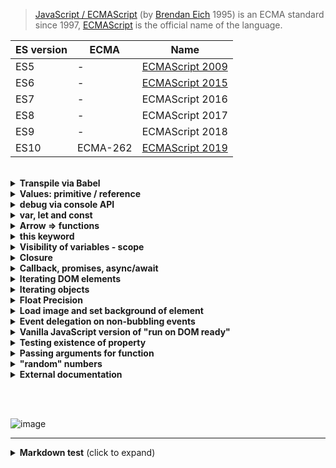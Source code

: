 
> [JavaScript / ECMAScript](https://en.wikipedia.org/wiki/JavaScript) (by [Brendan Eich](https://en.wikipedia.org/wiki/Brendan_Eich) 1995) is an ECMA standard since 1997, [ECMAScript](https://en.wikipedia.org/wiki/ECMAScript) is the official name of the language.


| ES version | ECMA | Name |
|---|---|---|
| ES5  | - | [ECMAScript 2009](https://www.w3schools.com/js/js_es5.asp) |
| ES6  | - | [ECMAScript 2015](https://www.w3schools.com/js/js_es6.asp) |
| ES7  | - | ECMAScript 2016 |
| ES8  | - | ECMAScript 2017 |
| ES9  | - | ECMAScript 2018 |
| ES10 | ECMA-262 | [ECMAScript 2019](https://www.ecma-international.org/ecma-262/10.0/index.html) |


<br/>


<details><summary><strong>Transpile via Babel</strong></summary>

[Babel](https://babeljs.io/repl) is a toolchain that is mainly used to convert ECMAScript 2015+ code into a backwards compatible version of JavaScript in current and older browsers or environments. 

          ES6        |      ES5
    -----------------+--------------------
    const a = 123;   |  "use strict";
                     |  var a = 123;
    -----------------+--------------------
    
</details>


<details><summary><strong>Values: primitive / reference</strong></summary>
	
* _Primitive values_ are immutable and **shared by copy**: 
[undefined](https://developer.mozilla.org/de/docs/Web/JavaScript/Reference/Global_Objects/undefined), 
[String](https://developazer.mozilla.org/de/docs/Web/JavaScript/Reference/Global_Objects/String), 
[Number](https://developer.mozilla.org/de/docs/Web/JavaScript/Reference/Global_Objects/Number), 
[Boolean](https://developer.mozilla.org/de/docs/Web/JavaScript/Reference/Global_Objects/Boolean), 
[Symbol](https://developer.mozilla.org/de/docs/Web/JavaScript/Reference/Global_Objects/Symbol), 
[BigInt](https://developer.mozilla.org/de/docs/Web/JavaScript/Reference/Global_Objects/BigInt)

* _Reference value_ are mutable and **shared by reference**: 
[Object](https://developer.mozilla.org/de/docs/Web/JavaScript/Reference/Global_Objects/Object), 
[Array](https://developer.mozilla.org/en-US/docs/Web/JavaScript/Reference/Global_Objects/Array), 
[Functions](https://developer.mozilla.org/en-US/docs/Web/JavaScript/Guide/Functions)

</details>

<details><summary><strong>debug via console API</strong></summary>

* console.clear(): clear console
* console.log() / .debug() / .warn() / .error(): use **%c** directive to apply CSS style
```javascript
console.warn("abc");
console.log("%s %d", "int", 1.555);
console.log("%s %.1f", "float", 1.555);
console.error("Error %o: ", { keyA: 'valA', keyB: 123, keyC: ["a", "b", "c"] } );
console.log('%c big ABC', 'font-size:x-large;color:#f00;')
```
* console.table():
```javascript
console.table({ keyA: 'valA', keyB: 123, keyC: ["a", "b", "c"] } );
```
* console.dir(): prints interactive list of object properties
```javascript
console.dir({ keyA: 'valA', keyB: ["a", "b", "c"] } );
```
* console.group() / .groupEnd() / .groupCollapsed():
```javascript
console.log("START");
console.groupCollapsed("group 1") ; console.log("1 a") ; console.log("1 b") ; console.groupEnd();
console.log("END");
```
* console.count() / .countReset(): log number of times this line has been called (with the given label)
```javascript
console.count("count a");
```
* console.time() / .timeEnd()
```javascript
const longArray = Array.from({ length: 10000000 }, (_, i) => i);

console.time("forof-loop");
for (const value of longArray) {;}
console.timeEnd("forof-loop");

console.time("for-loop");
for (let i = 0; i < longArray.length; i++) {;}
console.timeEnd("for-loop");

console.time("foreach-loop");
longArray.forEach(element => {;});
console.timeEnd("foreach-loop");
```
* console.memory: heap size status

[developer.mozilla.org - Console](https://developer.mozilla.org/en-US/docs/Web/API/Console/)

</details>


<details><summary><strong>var, let and const</strong></summary>

> Before ES6: only _var_ was available!
Since ES6 _const_ and _let_: let is block scoped, no need for _var_ anymore! 

That means that a variable created with the let keyword is available inside the “block” that it was created in as well as any nested blocks. When I say “block”, I mean anything surrounded by a curly brace {} like in a for loop or an if statement.

+ var: function scoped ; undefined when accessing a variable before it's declared
+ let: block scoped ; ReferenceError when accessing a variable before it's declared
+ const: block scoped ; ReferenceError when accessing a variable before it's declared ; can't be reassigned

</details>


<details><summary><strong>Arrow => functions</strong></summary>

Arrow functions are a concise method of declaring anonymous functions in JS.

Arrow function inherit _this_ from the scope they were defined in.

```javascript
// vanilla anonymous function
someMethod(1, function () {    // has no name
   console.log('called');
});

// anonymous arrow function
someMethod(1, () => {          // has no name
   console.log('called');
});
```

</details>


<details><summary><strong>this keyword</strong></summary>

_this_ points to the surrounding execution context == "on what the function was called"

```javascript
const myButton = document.querySelector('some-button');

myButton.addEventListener('click', function() {
  console.log(this);  // => this refer to the element on which the event occurs
});
```

</details>


<details><summary><strong>Visibility of variables - scope</strong></summary>

* **global**:   variables defined outside of any function or block statement

* **function**: var variables defined inside of a function

* **block**:    let / const variables defined inside an block


</details>


<details><summary><strong>Closure</strong></summary>

> In JavaScript every function closes over its environment on creation

**Anonymous Closures**
A anonymous function which executes immediately. All code that runs inside the function lives in a closure, which provides privacy and state throughout the lifetime of the application.

```javascript
(function () {
	// ... all vars and functions are in this scope only
	// still maintains access to all globals
}());
```

```javascript
var test;

function fDelay() {
   setTimeout(function () {
      alert('test=' + test);
   }, 2222);
}

test = 'abc';
fDelay();
test = 'xyz';

// => alert: test=xyz
// because the value is looked up when needed and not when the closure is created
```

</details>


<details><summary><strong>Callback, promises, async/await</strong></summary>

JavaScript is single-threaded, that means only capable of doing one thing at the same time -> asynchronous tasks are handled by it's environment (web browser, NodeJS runtime, ...)

The biggest advantage of Promises over callbacks is readability and chainability.

An async function is 'just' a fancy promise wrapper, which means, the async/await code and the Promise code, are functionally equivalent.

```javascript
setTimeout(callFunction, 5000);   // callback function handed over to the web browser


      Promises                 |      pure callback
-------------------------------+------------------------------------
fetch('data.com/abc')          |  fetch('data.com/abc')
   .then(response => {         |     response => {
      return response.json();  |        response.json(data => {
   })                          |           console.log(data);
   .then(data => {             |           // other nested callbacks
      console.log(data);       |        });
   })                          |      },
   .catch(e => {               |      e => {
      console.error(e);        |         console.error(e);
   });                         |      }
                               |   ); 
-------------------------------+------------------------------------

async function makeHttpRequest(url) { ... }
try {
   const data = await makeHttpRequest('data.com/abc');
   console.log(data);
} catch (e) {
   console.error(e);
}
```

</details>


<details><summary><strong>Iterating DOM elements</strong></summary>

* __for loop__: supported in all browsers
```javascript
const allimg = document.querySelectorAll("img");
const allimgLen = allimg.length;
for (var i = 0; i < allimgLen; i++) {
   console.log('image: ', allimg[i]);
}
```


* __forEach loop__: supported in modern browsers, but not in IE11 and below
```javascript
const allimg = document.querySelectorAll("img");
allimg.forEach(actimg => {
   console.log('image: ', actimg);
});
```


* __for-of loop__: in modern browsers, but not in IE11 and below
```javascript
const allimg = document.querySelectorAll("img");
for (const actimg of allimg) {
   console.log('image: ', actimg);
}
```

* __for-of {values()|entries()|keys()} loop__: iterators are ES2015 specific
```javascript
const allimg = document.querySelectorAll("img");
for (const actimg of allimg.values()) {
   console.log('image: ', actimg);
};
```

</details>


<details><summary><strong>Iterating objects</strong></summary>


* __for…in loop__ => fastest version
```javascript
for (const key in obj) {
  if (obj.hasOwnProperty(key)) {
     console.log(key + " -> " + obj[key]);     
  }
}
```

* __Object.keys__ => slower than for…in
```javascript
Object.keys(obj).forEach(function (key) {
   console.log(key + " -> " + obj[key]);
});
Object.keys(obj).forEach(key => {
   console.log(key + " -> " +   obj[key]);     
});
```

* __Object.entries__ => slowest
```javascript
Object.entries(obj).forEach(entry => {
   console.log(entry[0]+ " -> " + entry[1]);
});
```

* __Object example__
```javascript
var obj= { 
   keyA: 'valueA',  
   keyB: 'valueB',
   keyC: 123,
   fPrintData: function() {
      for (const key in obj) {
         if (obj.hasOwnProperty(key)) {
            if ((typeof obj[key] === 'string') || (typeof obj[key] === 'number')) {
               console.log(key + " -> " +  obj[key]);     
            }
         }
      }
   }
};
// ---
var keyName1="myKey1";
var obj= { 
   [keyName1]: 'valueA',  
   keyB: 'valueB',
   keyC: 123,
   keyD: ["a", "b", "c"]
};

console.table(obj);
console.log(JSON.stringify(obj,null,2));
console.log(obj);
```

</details>


<details><summary><strong>Float Precision</strong></summary>

```javascript
var a=-0.34;
var b=1.20;

x=(a+b);
alert(x);
alert(x.toPrecision(10));
alert((x.toPrecision(10)).replace(/0*$/, ''));
```

</details>


<details><summary><strong>Load image and set background of element</strong></summary>

```javascript
var aElem, elemStyle, imgSrc, image;

aElem = document.getElementById("someElementId");
elemStyle = elem.style;
imgSrc = "someImageWithPath.jpeg";
image = new Image();
image.onload = function () {
   setTimeout(function () {
      elemStyle.backgroundImage = "url(" + imgSrc + ")";
      elemStyle.backgroundPosition = "0 0";
      image = null;
   }, 111);
};
image.src = imgSrc;
```

</details>


<details><summary><strong>Event delegation on non-bubbling events</strong></summary>

events like focus, blur, load, unload, change, reset, scroll,... need third argument of addEventListener "useCapture" to capture events that happen in the parent. Following example does not work without true at the end!
```javascript
document.addEventListener('focus', function (event) {
   console.log('something came into focus: ' + event.target);
}, true);
```
[JavaScript events](https://developer.mozilla.org/en-US/docs/Web/Events)


</details>


<details><summary><strong>Vanilla JavaScript version of "run on DOM ready"</strong></summary>

```javascript
function fVanillaJsDomReady(fn) {
   if (document.attachEvent ? document.readyState === "complete" : document.readyState !== "loading") {
      fn();
   } else {
      document.addEventListener("DOMContentLoaded", fn);
   }
}

fVanillaJsDomReady(function () { 
   console.log("DOM ready ...");
}
```

</details>


<details><summary><strong>Testing existence of property</strong></summary>

// BAD: This will cause an error in code when foo is undefined  
```javascript
if (foo) {  
   doSomething();  
}  
```
 
// GOOD: This doesn't cause any errors. However, even when  
// foo is set to NULL or false, the condition validates as true  
```javascript
if (typeof foo != "undefined") {  
   doSomething();  
} 
```
 
// BETTER: This doesn't cause any errors and in addition  
// values NULL or false won't validate as true  
```javascript
if (window.foo) {  
   doSomething();  
}  
```

</details>


<details><summary><strong>Passing arguments for function</strong></summary>

JavaScript [arguments](https://developer.mozilla.org/en-US/docs/Web/JavaScript/Reference/Functions/arguments)

```javascript
function fDoSomething() {
   if (!arguments[0]) {   // leave if nothing is passed
      return false;
   }

   var oArgs = arguments[0],
       arg0 = oArgs.arg0 || "NO-ARG0",
       arg1 = oArgs.arg1 || "NO-ARG1",
       arg2 = oArgs.arg2 || -1,
       arg3 = oArgs.arg3 || [],
       arg4 = oArgs.arg4 || false;

    console.log("arg0=", arg0, "  arg1=", arg1, "  arg2=", arg2, "  arg3=", arg3, "  arg4=", arg4);
}

fDoSomething({
   arg1: "foo",
   arg2: 5,
   arg4: false
}); 
```

</details>


<details><summary><strong>"random" numbers</strong></summary>

```javascript

let maxVal = 99;
for (let i = 0; i < 11; i++) {
   setTimeout(() => console.log("random value " + i + ": " + (new Date() % maxVal) + "  /  " + (Math.floor(Math.random()*maxVal))), 1000)
}
```

</details>


<details><summary><strong>External documentation</strong></summary>

+ https://www.w3schools.com/js/
+ https://plainjs.com/
+ https://air.ghost.io/js-things-i-never-knew-existed/amp/
+ https://developer.mozilla.org/en-US/docs/Web/JavaScript/Data_structures
+ [A list of funny and tricky JavaScript examples](https://github.com/denysdovhan/wtfjs/blob/master/README.md#-motivation)
+ [JAMstack WTF](https://jamstack.wtf/)
+ https://mbeaudru.github.io/modern-js-cheatsheet/
+ https://v8.dev/blog/cost-of-javascript-2019
+ [Creating a Promise around an old callback API](https://developer.mozilla.org/en-US/docs/Web/JavaScript/Guide/Using_promises#Creating_a_Promise_around_an_old_callback_API)

</details>

<br/><br/>

![image](https://upload.wikimedia.org/wikipedia/commons/thumb/6/6a/JavaScript-logo.png/240px-JavaScript-logo.png)

---

<details>
<summary><strong>Markdown test</strong> (click to expand)</summary>
<p>

[github md guide](https://guides.github.com/features/mastering-markdown/)

[:smile: :confused: :thumbsup: :thumbsdown: :globe_with_meridians: :stopwatch: :calling: :computer: :keyboard: :blue_book: :email: :memo: :arrow_up: :arrow_right: :top: :end: :bangbang: :white_check_mark: :keycap_ten: :red_circle: :large_orange_diamond: :heavy_check_mark: ](https://github.com/ikatyang/emoji-cheat-sheet/blob/master/README.md)

# Heading 1
## Heading 2
### Heading 3
#### Heading 4
##### Heading 5
###### Heading 6

**bold** *italic* ~~strikethrough~~
<span style="color:#e11d21;">Color Syntax</span>

> block quote
>> block quote (2 depth)
>>> block quote (3 depth)

* list
    * list indented
1. ordered
2. list
    1. ordered list
    2. indented

- [ ] task
- [x] list completed

`inline code`

    code block
```js
console.log("fenced code block");
```
<pre>**HTML block**</pre>

| table | head |
| ----  | ---- |
| table | body |
</p>
</details>
